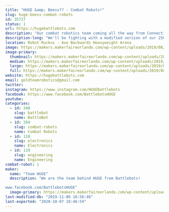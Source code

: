 ```yaml
---
title: "HUGE &amp; Beess?? - Combat Robots!"
slug: huge-beess-combat-robots
id: 35727
status: 1
url: https://hugebattlebots.com
description: "Our combat robotics team coming all the way from Connecticut to Orlando, to fight!"
description-long: "We'll be fighting with a modified version of our 250lb robot from Discovery's Battlebots, as well as a 30lb sportsman-class robot known as Beeess?? We will be with the robot combat competition, and likely will not have anything specifically for display. But if you find us, we might have stickers!"
location: Robot Ruckus - Axe Backwards Heavyweight Arena
image: https://makers.makerfaireorlando.com/wp-content/uploads/2019/08/1huge_team2019-1-1024x835.jpg
image-primary:
  thumbnail: https://makers.makerfaireorlando.com/wp-content/uploads/2019/08/1huge_team2019-1-150x150.jpg
  medium: https://makers.makerfaireorlando.com/wp-content/uploads/2019/08/1huge_team2019-1-300x245.jpg
  large: https://makers.makerfaireorlando.com/wp-content/uploads/2019/08/1huge_team2019-1-1024x835.jpg
  full: https://makers.makerfaireorlando.com/wp-content/uploads/2019/08/1huge_team2019-1.jpg
website: https://hugebattlebots.com
email: goldteamrobotics@gmail.com
twitter: 
instagram: https://www.instagram.com/HUGEBattlebots
facebook: https://www.facebook.com/BattlebotsHUGE
youtube: 
categories:
  - id: 340
    slug: battlebot
    name: BattleBot
  - id: 284
    slug: combat-robots
    name: Combat Robots
  - id: 118
    slug: electronics
    name: Electronics
  - id: 119
    slug: engineering
    name: Engineering
combat-robot: 1
maker:
  name: "Team HUGE"
  description: "We are the team behind HUGE from Battlebots!

www.facebook.com/BattlebotsHUGE"
  image-primary: https://makers.makerfaireorlando.com/wp-content/uploads/2019/08/1huge_team2019-1024x835.jpg
last-modified-db: "2019-11-06 16:56:46"
last-exported: "2020-10-07 18:46:59"
---
```

